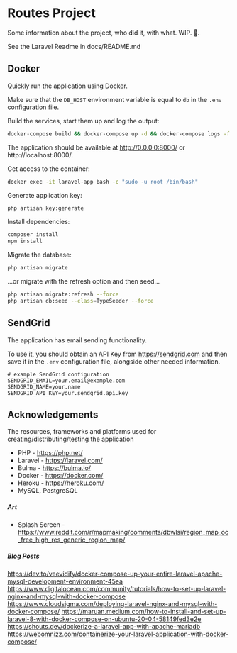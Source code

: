 # Routes Project

Some information about the project, who did it, with what. WIP. 🚧.

See the Laravel Readme in docs/README.md

## Docker
Quickly run the application using Docker.

Make sure that the ```DB_HOST``` environment variable is equal to ```db``` in the ```.env``` configuration file.

Build the services, start them up and log the output:

```bash
docker-compose build && docker-compose up -d && docker-compose logs -f 
```

The application should be available at http://0.0.0.0:8000/ or http://localhost:8000/.

Get access to the container:
```bash
docker exec -it laravel-app bash -c "sudo -u root /bin/bash"
```

Generate application key:
```bash
php artisan key:generate
```

Install dependencies:
```bash
composer install
npm install
```

Migrate the database:
```bash
php artisan migrate
```

...or migrate with the refresh option and then seed... 

```bash
php artisan migrate:refresh --force
php artisan db:seed --class=TypeSeeder --force
```

## SendGrid
The application has email sending functionality.

To use it, you should obtain an API Key from https://sendgrid.com and then save it in the ```.env``` configuration file, alongside 
other needed information.

```dotenv
# example SendGrid configuration
SENDGRID_EMAIL=your.email@example.com
SENDGRID_NAME=your.name
SENDGRID_API_KEY=your.sendgrid.api.key
```

## Acknowledgements

The resources, frameworks and platforms used for creating/distributing/testing the application

- PHP - https://php.net/
- Laravel - https://laravel.com/
- Bulma - https://bulma.io/
- Docker - https://docker.com/
- Heroku - https://heroku.com/
- MySQL, PostgreSQL

##### Art
- Splash Screen - https://www.reddit.com/r/mapmaking/comments/dbwlsi/region_map_oc_free_high_res_generic_region_map/

#####  Blog Posts

https://dev.to/veevidify/docker-compose-up-your-entire-laravel-apache-mysql-development-environment-45ea
https://www.digitalocean.com/community/tutorials/how-to-set-up-laravel-nginx-and-mysql-with-docker-compose
https://www.cloudsigma.com/deploying-laravel-nginx-and-mysql-with-docker-compose/
https://maruan.medium.com/how-to-install-and-set-up-laravel-8-with-docker-compose-on-ubuntu-20-04-58149fed3e2e
https://shouts.dev/dockerize-a-laravel-app-with-apache-mariadb
https://webomnizz.com/containerize-your-laravel-application-with-docker-compose/
